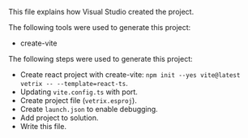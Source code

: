 This file explains how Visual Studio created the project.

The following tools were used to generate this project:
- create-vite

The following steps were used to generate this project:
- Create react project with create-vite: `npm init --yes vite@latest vetrix -- --template=react-ts`.
- Updating `vite.config.ts` with port.
- Create project file (`vetrix.esproj`).
- Create `launch.json` to enable debugging.
- Add project to solution.
- Write this file.
